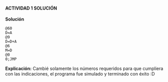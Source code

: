 #### ACTIVIDAD 1 SOLUCIÓN

**Solución**

```
@60
D=A
@9
D=D+A
@6
M=D
@0
0;JMP
```
**Explicación:**
Cambié solamente los números requeridos para que cumpliera con las indicaciones, el programa fue simulado y terminado con éxito :D



















